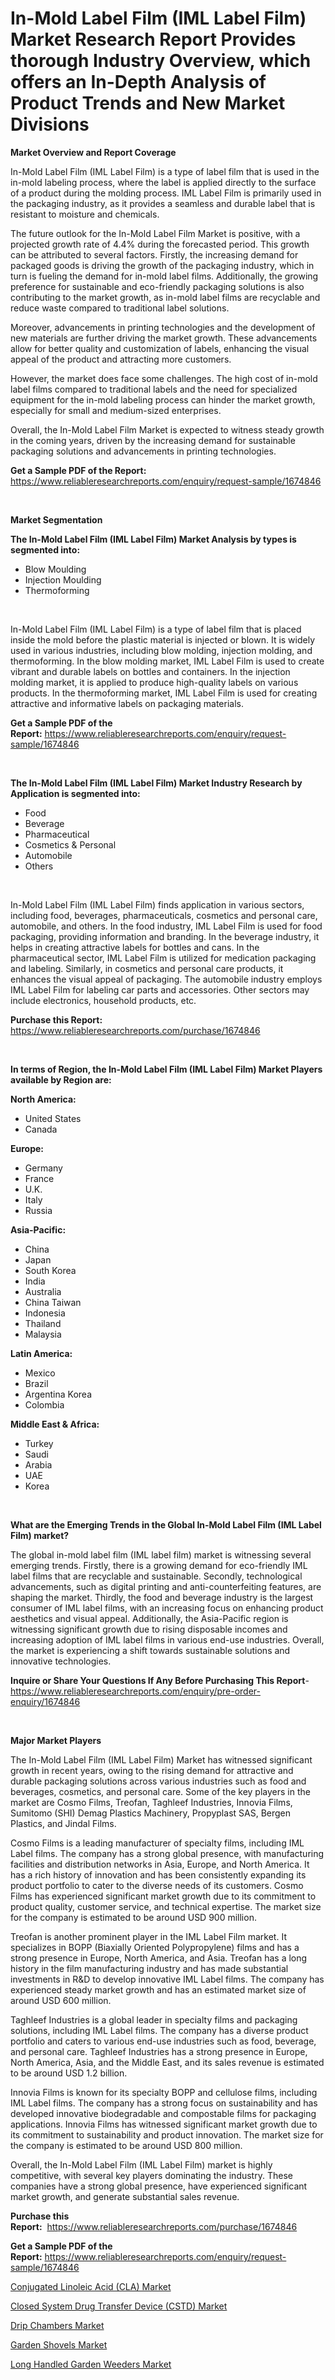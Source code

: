 <p><h1>In-Mold Label Film (IML Label Film) Market Research Report Provides thorough Industry Overview, which offers an In-Depth Analysis of Product Trends and New Market Divisions</h1></p><p><strong>Market Overview and Report Coverage</strong></p>
<p><p>In-Mold Label Film (IML Label Film) is a type of label film that is used in the in-mold labeling process, where the label is applied directly to the surface of a product during the molding process. IML Label Film is primarily used in the packaging industry, as it provides a seamless and durable label that is resistant to moisture and chemicals.</p><p>The future outlook for the In-Mold Label Film Market is positive, with a projected growth rate of 4.4% during the forecasted period. This growth can be attributed to several factors. Firstly, the increasing demand for packaged goods is driving the growth of the packaging industry, which in turn is fueling the demand for in-mold label films. Additionally, the growing preference for sustainable and eco-friendly packaging solutions is also contributing to the market growth, as in-mold label films are recyclable and reduce waste compared to traditional label solutions.</p><p>Moreover, advancements in printing technologies and the development of new materials are further driving the market growth. These advancements allow for better quality and customization of labels, enhancing the visual appeal of the product and attracting more customers.</p><p>However, the market does face some challenges. The high cost of in-mold label films compared to traditional labels and the need for specialized equipment for the in-mold labeling process can hinder the market growth, especially for small and medium-sized enterprises.</p><p>Overall, the In-Mold Label Film Market is expected to witness steady growth in the coming years, driven by the increasing demand for sustainable packaging solutions and advancements in printing technologies.</p></p>
<p><strong>Get a Sample PDF of the Report:</strong> <a href="https://www.reliableresearchreports.com/enquiry/request-sample/1674846">https://www.reliableresearchreports.com/enquiry/request-sample/1674846</a></p>
<p>&nbsp;</p>
<p><strong>Market Segmentation</strong></p>
<p><strong>The In-Mold Label Film (IML Label Film) Market Analysis by types is segmented into:</strong></p>
<p><ul><li>Blow Moulding</li><li>Injection Moulding</li><li>Thermoforming</li></ul></p>
<p>&nbsp;</p>
<p><p>In-Mold Label Film (IML Label Film) is a type of label film that is placed inside the mold before the plastic material is injected or blown. It is widely used in various industries, including blow molding, injection molding, and thermoforming. In the blow molding market, IML Label Film is used to create vibrant and durable labels on bottles and containers. In the injection molding market, it is applied to produce high-quality labels on various products. In the thermoforming market, IML Label Film is used for creating attractive and informative labels on packaging materials.</p></p>
<p><strong>Get a Sample PDF of the Report:</strong>&nbsp;<a href="https://www.reliableresearchreports.com/enquiry/request-sample/1674846">https://www.reliableresearchreports.com/enquiry/request-sample/1674846</a></p>
<p>&nbsp;</p>
<p><strong>The In-Mold Label Film (IML Label Film) Market Industry Research by Application is segmented into:</strong></p>
<p><ul><li>Food</li><li>Beverage</li><li>Pharmaceutical</li><li>Cosmetics & Personal</li><li>Automobile</li><li>Others</li></ul></p>
<p>&nbsp;</p>
<p><p>In-Mold Label Film (IML Label Film) finds application in various sectors, including food, beverages, pharmaceuticals, cosmetics and personal care, automobile, and others. In the food industry, IML Label Film is used for food packaging, providing information and branding. In the beverage industry, it helps in creating attractive labels for bottles and cans. In the pharmaceutical sector, IML Label Film is utilized for medication packaging and labeling. Similarly, in cosmetics and personal care products, it enhances the visual appeal of packaging. The automobile industry employs IML Label Film for labeling car parts and accessories. Other sectors may include electronics, household products, etc.</p></p>
<p><strong>Purchase this Report:</strong>&nbsp; <a href="https://www.reliableresearchreports.com/purchase/1674846">https://www.reliableresearchreports.com/purchase/1674846</a></p>
<p>&nbsp;</p>
<p><strong>In terms of Region, the In-Mold Label Film (IML Label Film) Market Players available by Region are:</strong></p>
<p>
    <p> <strong> North America: </strong>
        <ul>
            <li>United States</li>
            <li>Canada</li>
        </ul>
        </p> 
    <p> <strong> Europe: </strong>
        <ul>
            <li>Germany</li>
            <li>France</li>
            <li>U.K.</li>
            <li>Italy</li>
            <li>Russia</li>
        </ul>
        </p> 
    <p> <strong> Asia-Pacific: </strong>
        <ul>
            <li>China</li>
            <li>Japan</li>
            <li>South Korea</li>
            <li>India</li>
            <li>Australia</li>
            <li>China Taiwan</li>
            <li>Indonesia</li>
            <li>Thailand</li>
            <li>Malaysia</li>
        </ul>
        </p> 
    <p> <strong> Latin America: </strong>
        <ul>
            <li>Mexico</li>
            <li>Brazil</li>
            <li>Argentina Korea</li>
            <li>Colombia</li>
        </ul>
        </p> 
    <p> <strong> Middle East & Africa: </strong>
        <ul>
            <li>Turkey</li>
            <li>Saudi</li>
            <li>Arabia</li>
            <li>UAE</li>
            <li>Korea</li>
        </ul>
    </p>
    </p>
<p>&nbsp;</p>
<p><strong>What are the Emerging Trends in the Global In-Mold Label Film (IML Label Film) market?</strong></p>
<p><p>The global in-mold label film (IML label film) market is witnessing several emerging trends. Firstly, there is a growing demand for eco-friendly IML label films that are recyclable and sustainable. Secondly, technological advancements, such as digital printing and anti-counterfeiting features, are shaping the market. Thirdly, the food and beverage industry is the largest consumer of IML label films, with an increasing focus on enhancing product aesthetics and visual appeal. Additionally, the Asia-Pacific region is witnessing significant growth due to rising disposable incomes and increasing adoption of IML label films in various end-use industries. Overall, the market is experiencing a shift towards sustainable solutions and innovative technologies.</p></p>
<p><strong>Inquire or Share Your Questions If Any Before Purchasing This Report</strong>- <a href="https://www.reliableresearchreports.com/enquiry/pre-order-enquiry/1674846">https://www.reliableresearchreports.com/enquiry/pre-order-enquiry/1674846</a></p>
<p>&nbsp;</p>
<p><strong>Major Market Players</strong></p>
<p><p>The In-Mold Label Film (IML Label Film) Market has witnessed significant growth in recent years, owing to the rising demand for attractive and durable packaging solutions across various industries such as food and beverages, cosmetics, and personal care. Some of the key players in the market are Cosmo Films, Treofan, Taghleef Industries, Innovia Films, Sumitomo (SHI) Demag Plastics Machinery, Propyplast SAS, Bergen Plastics, and Jindal Films.</p><p>Cosmo Films is a leading manufacturer of specialty films, including IML Label films. The company has a strong global presence, with manufacturing facilities and distribution networks in Asia, Europe, and North America. It has a rich history of innovation and has been consistently expanding its product portfolio to cater to the diverse needs of its customers. Cosmo Films has experienced significant market growth due to its commitment to product quality, customer service, and technical expertise. The market size for the company is estimated to be around USD 900 million.</p><p>Treofan is another prominent player in the IML Label Film market. It specializes in BOPP (Biaxially Oriented Polypropylene) films and has a strong presence in Europe, North America, and Asia. Treofan has a long history in the film manufacturing industry and has made substantial investments in R&D to develop innovative IML Label films. The company has experienced steady market growth and has an estimated market size of around USD 600 million.</p><p>Taghleef Industries is a global leader in specialty films and packaging solutions, including IML Label films. The company has a diverse product portfolio and caters to various end-use industries such as food, beverage, and personal care. Taghleef Industries has a strong presence in Europe, North America, Asia, and the Middle East, and its sales revenue is estimated to be around USD 1.2 billion.</p><p>Innovia Films is known for its specialty BOPP and cellulose films, including IML Label films. The company has a strong focus on sustainability and has developed innovative biodegradable and compostable films for packaging applications. Innovia Films has witnessed significant market growth due to its commitment to sustainability and product innovation. The market size for the company is estimated to be around USD 800 million.</p><p>Overall, the In-Mold Label Film (IML Label Film) market is highly competitive, with several key players dominating the industry. These companies have a strong global presence, have experienced significant market growth, and generate substantial sales revenue.</p></p>
<p><strong>Purchase this Report:</strong>&nbsp;&nbsp;<a href="https://www.reliableresearchreports.com/purchase/1674846">https://www.reliableresearchreports.com/purchase/1674846</a></p>
<p></p>
<p><strong>Get a Sample PDF of the Report:</strong>&nbsp;<a href="https://www.reliableresearchreports.com/enquiry/request-sample/1674846">https://www.reliableresearchreports.com/enquiry/request-sample/1674846</a></p>
<p><p><a href="https://medium.com/@edenkrajcik/conjugated-linoleic-acid-cla-market-insights-into-market-cagr-market-trends-and-growth-2031af1d11a2">Conjugated Linoleic Acid (CLA) Market</a></p><p><a href="https://medium.com/@jensenklein/closed-system-drug-transfer-device-cstd-market-report-reveals-the-latest-trends-and-growth-96f8158438c0">Closed System Drug Transfer Device (CSTD) Market</a></p><p><a href="https://www.linkedin.com/pulse/drip-chambers-market-insights-players-forecast-till-2030-91dqf/">Drip Chambers Market</a></p><p><a href="https://github.com/dziulagalemab/Market-Research-Report-List-1/blob/main/garden-shovels-market.md">Garden Shovels Market</a></p><p><a href="https://github.com/abbypearson7765/Market-Research-Report-List-1/blob/main/long-handled-garden-weeders-market.md">Long Handled Garden Weeders Market</a></p></p>